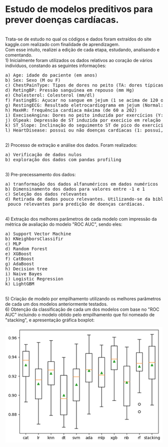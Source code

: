 # Estudo de modelos preditivos para prever doenças cardíacas.
<br>
Trata-se de estudo no qual os códigos e dados foram extraídos do site kaggle.com realizado com finalidade de aprendizagem.
<br>
Com esse intuito, realizei a edição de cada etapa, estudando, analisando e comentando.
<br>
1) Inicialmente foram utilizados os dados relativos ao coração de vários indivíduos, constando as seguintes informações:
<pre>
a) Age: idade do paciente (em anos)
b) Sex: Sexo (M ou F)
c) ChestPainType: Tipos de dores no peito (TA: dores típicas, ATA: Dores atípicas, NAP: sem dores, ASY: assintomáticos)
d) RetingBP: Pressão sanguínea em repouso (mm Hg)
e) Cholesterol: Colesterol (mm/dl)
f) FastingBS: Açucar no sangue em jejum (1 se acima de 120 ou 0 se abaixo)
g) RestingECG: Resultado eletrocardiograma em jejum (Normal: Normal, ST: anormal, LVH: provável hipertrofia ventricular esquerda)
h) MaxHR: frequência cardíaca máxima (de 60 a 202)
i) ExeciseAngina: Dores no peito induzida por exercícios (Y: sim, N: não)
j) Olpeak: Depressão de ST induzida por execício em relação ao repouso ( ST é uma medida obtida no eletro cardiograma) 
k) ST_Slope: Inclinação do seguimento ST de pico do exercício ( ST é uma medida obtida no eletro cardiograma). (Up: ascendente, Flat: normal, Down: descendente)
l) HeartDisease: possui ou não doenças cardíacas (1: possui, 0: não possui)
</pre>
<br>
2) Processo de extração e análise dos dados. Foram realizados:
<pre>
a) Verificação de dados nulos
b) exploração dos dados com pandas profiling
</pre>
<br>
3) Pre-precessamento dos dados:
<pre>
a) tranformação dos dados alfanuméricos em dados numéricos 
b) Dimensinamento dos dados para valores entre -1 e 1
c) Seleção dos dados relevantes 
d) Retirada de dados pouco relevantes. Utilizando-se da biblioteca SelectKBest verificou-se que o dados RetingECG e RestingBP eram<br> pouco relevantes para predição de doenças cardíacas.
</pre>
<br>
4) Extração dos melhores parâmetros de cada modelo com impressão da métrica de avaliação do modelo "ROC AUC", sendo eles:
<pre>
a) Support Vector Machine
b) KNeighborsClassifir
c) MLP
d) Random Forest
e) XGBoost
f) CatBoost
g) AdaBoost
h) Decision tree
i) Naive Bayes
j) Logistic Regression
k) LightGBM
</pre>
<br>
5) Criação de modelo por empilhamento utilizando os melhores parâmetros de cada um dos modelos anteriormente testados.<br>
6) Obtenção da classificação de cada um dos modelos com base no "ROC AUC" incluindo o modelo obtido pelo empilhamento que foi nomeado de "stacking", e apresentação gráfica boxplot:

<img src="https://github.com/AdilsonBND/predicao-doencas-cardiacas/blob/main/images/output.png"></img>
